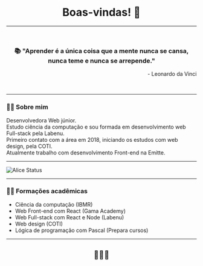 <h1 align="center">Boas-vindas! 🖖</h1>

---

<br>

<h3 align="center">📚 "Aprender é a única coisa que a mente nunca se cansa, nunca teme e nunca se arrepende."</h3>
<p align="right">- Leonardo da Vinci</p>

<br>

---

### 👨‍💻️ Sobre mim  
<p>Desenvolvedora Web júnior. <br>
Estudo ciência da computação e sou formada em desenvolvimento web Full-stack pela Labenu. <br>
Primeiro contato com a área em 2018, iniciando os estudos com web design, pela COTI. <br>
Atualmente trabalho com desenvolvimento Front-end na Emitte.</p>

---

![Alice Status](https://github-readme-stats.vercel.app/api?username=alicepsz98&show_icons=true&theme=synthwave)

---

### 👩‍🏫 Formações acadêmicas
- Ciência da computação (IBMR)
- Web Front-end com React (Gama Academy)
- Web Full-stack com React e Node (Labenu)
- Web design (COTI)
- Lógica de programação com Pascal (Prepara cursos)

---

<h2 align="center">🙋‍♀💚</h2>



